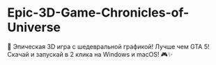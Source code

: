 # Epic-3D-Game-Chronicles-of-Universe
🚀 Эпическая 3D игра с шедевральной графикой! Лучше чем GTA 5! Скачай и запускай в 2 клика на Windows и macOS! 🎮✨
